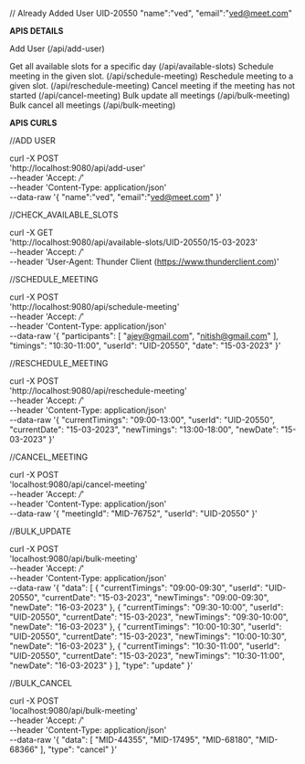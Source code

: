 // Already Added User
UID-20550
"name":"ved",
"email":"ved@meet.com"

**************APIS DETAILS**************

Add User                                            (/api/add-user)

Get all available slots for a specific day          (/api/available-slots)
Schedule meeting in the given slot.                 (/api/schedule-meeting)
Reschedule meeting to a given slot.                 (/api/reschedule-meeting)
Cancel meeting if the meeting has not started       (/api/cancel-meeting)
Bulk update all meetings                            (/api/bulk-meeting)
Bulk cancel all meetings                            (/api/bulk-meeting)

**************APIS CURLS**************

//ADD USER

curl -X POST \
  'http://localhost:9080/api/add-user' \
  --header 'Accept: */*' \
  --header 'Content-Type: application/json' \
  --data-raw '{
  "name":"ved",
  "email":"ved@meet.com"
}'

//CHECK_AVAILABLE_SLOTS

curl -X GET \
  'http://localhost:9080/api/available-slots/UID-20550/15-03-2023' \
  --header 'Accept: */*' \
  --header 'User-Agent: Thunder Client (https://www.thunderclient.com)'

//SCHEDULE_MEETING

curl -X POST \
  'http://localhost:9080/api/schedule-meeting' \
  --header 'Accept: */*' \
  --header 'Content-Type: application/json' \
  --data-raw '{
  "participants": [
    "ajey@gmail.com",
    "nitish@gmail.com"
  ],
  "timings": "10:30-11:00",
  "userId": "UID-20550",
  "date": "15-03-2023"
}'

//RESCHEDULE_MEETING

curl -X POST \
  'http://localhost:9080/api/reschedule-meeting' \
  --header 'Accept: */*' \
  --header 'Content-Type: application/json' \
  --data-raw '{
  "currentTimings": "09:00-13:00",
  "userId": "UID-20550",
  "currentDate": "15-03-2023",
  "newTimings": "13:00-18:00",
  "newDate": "15-03-2023"
}'

//CANCEL_MEETING

curl -X POST \
  'localhost:9080/api/cancel-meeting' \
  --header 'Accept: */*' \
  --header 'Content-Type: application/json' \
  --data-raw '{
  "meetingId": "MID-76752",
  "userId": "UID-20550"
}'

//BULK_UPDATE

curl -X POST \
  'localhost:9080/api/bulk-meeting' \
  --header 'Accept: */*' \
  --header 'Content-Type: application/json' \
  --data-raw '{
  "data": [
    {
      "currentTimings": "09:00-09:30",
      "userId": "UID-20550",
      "currentDate": "15-03-2023",
      "newTimings": "09:00-09:30",
      "newDate": "16-03-2023"
    },
    {
      "currentTimings": "09:30-10:00",
      "userId": "UID-20550",
      "currentDate": "15-03-2023",
      "newTimings": "09:30-10:00",
      "newDate": "16-03-2023"
    },
    {
      "currentTimings": "10:00-10:30",
      "userId": "UID-20550",
      "currentDate": "15-03-2023",
      "newTimings": "10:00-10:30",
      "newDate": "16-03-2023"
    },
    {
      "currentTimings": "10:30-11:00",
      "userId": "UID-20550",
      "currentDate": "15-03-2023",
      "newTimings": "10:30-11:00",
      "newDate": "16-03-2023"
    }
  ],
  "type": "update"
}'

//BULK_CANCEL

curl -X POST \
  'localhost:9080/api/bulk-meeting' \
  --header 'Accept: */*' \
  --header 'Content-Type: application/json' \
  --data-raw '{
  "data": [
   "MID-44355",
   "MID-17495",
   "MID-68180",
   "MID-68366"
  ],
  "type": "cancel"
}'
